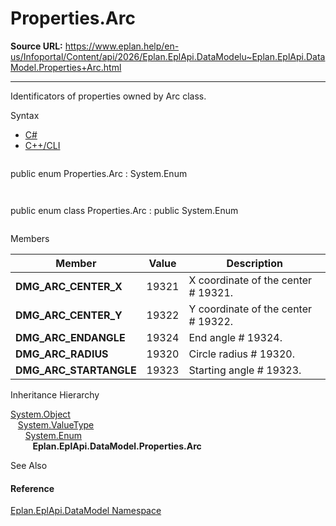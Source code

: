# Properties.Arc

**Source URL:** https://www.eplan.help/en-us/Infoportal/Content/api/2026/Eplan.EplApi.DataModelu~Eplan.EplApi.DataModel.Properties+Arc.html

---

Identificators of properties owned by Arc class.

Syntax

- [C#](#i-syntax-CS)
- [C++/CLI](#i-syntax-CPP2005)

```
```
public enum Properties.Arc : System.Enum
```
```

```
```
public enum class Properties.Arc : public System.Enum
```
```

Members

| Member | Value | Description |
| --- | --- | --- |
| **DMG\_ARC\_CENTER\_X** | 19321 | X coordinate of the center # 19321. |
| **DMG\_ARC\_CENTER\_Y** | 19322 | Y coordinate of the center # 19322. |
| **DMG\_ARC\_ENDANGLE** | 19324 | End angle # 19324. |
| **DMG\_ARC\_RADIUS** | 19320 | Circle radius # 19320. |
| **DMG\_ARC\_STARTANGLE** | 19323 | Starting angle # 19323. |

Inheritance Hierarchy

[System.Object](#)  
   [System.ValueType](#)  
      [System.Enum](#)  
         **Eplan.EplApi.DataModel.Properties.Arc**

See Also

#### Reference

[Eplan.EplApi.DataModel Namespace](Eplan.EplApi.DataModelu~Eplan.EplApi.DataModel_namespace.html)